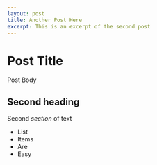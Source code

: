 ```yaml
---
layout: post
title: Another Post Here
excerpt: This is an excerpt of the second post
---
```


# Post Title

Post Body

## Second heading

Second *section* of text

- List
- Items
- Are
- Easy